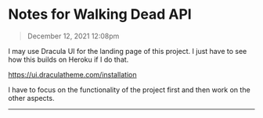 # Notes for Walking Dead API

> December 12, 2021 12:08pm

I may use Dracula UI for the landing page of this project. I just have to see how this builds on Heroku if I do that.

https://ui.draculatheme.com/installation

I have to focus on the functionality of the project first and then work on the other aspects.

---

